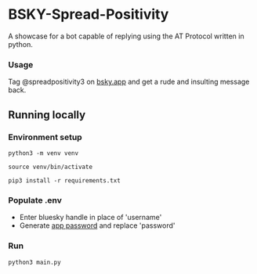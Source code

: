 # BSKY-Spread-Positivity
A showcase for a bot capable of replying using the AT Protocol written in python.

### Usage
Tag @spreadpositivity3 on [bsky.app](bsky.app) and get a rude and insulting message back.

## Running locally

### Environment setup
```
python3 -m venv venv
```
```
source venv/bin/activate
```
```
pip3 install -r requirements.txt
```
### Populate .env
- Enter bluesky handle in place of 'username'
- Generate [app password](https://blueskyfeeds.com/faq-app-password) and replace 'password'

### Run
```
python3 main.py
```

